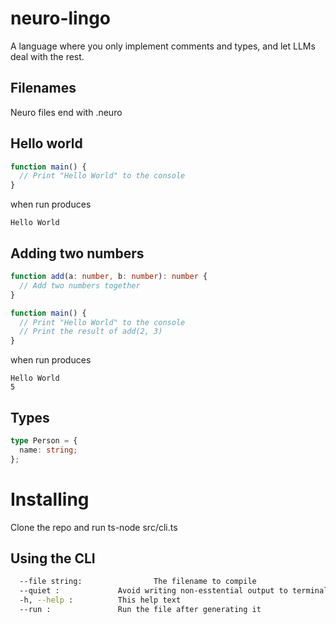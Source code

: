 # neuro-lingo

A language where you only implement comments and types, and let LLMs deal with the rest.

## Filenames

Neuro files end with .neuro

## Hello world

```typescript
function main() {
  // Print "Hello World" to the console
}
```

when run produces

```
Hello World
```

## Adding two numbers

```typescript
function add(a: number, b: number): number {
  // Add two numbers together
}

function main() {
  // Print "Hello World" to the console
  // Print the result of add(2, 3)
}
```

when run produces

```
Hello World
5
```

## Types

```typescript
type Person = {
  name: string;
};
```

# Installing

Clone the repo and run ts-node src/cli.ts

## Using the CLI

```bash
  --file string:                The filename to compile
  --quiet :             Avoid writing non-esstential output to terminal
  -h, --help :          This help text
  --run :               Run the file after generating it
```
